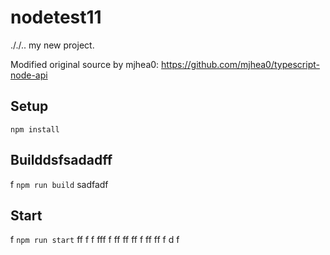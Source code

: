 # nodetest11
././..
my new project.

Modified original source by mjhea0: https://github.com/mjhea0/typescript-node-api

## Setup

`npm install`

## Builddsfsadadff
f
`npm run build`
sadfadf
## Start
f
`npm run start`
ff
f
f
fff
f
ff
ff
ff
f
ff
ff
f
d
f
